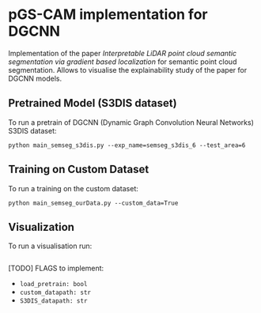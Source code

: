 # pGS-CAM implementation for DGCNN
Implementation of the paper *Interpretable LiDAR point cloud semantic segmentation via gradient based localization* for semantic point cloud segmentation. Allows to visualise the explainability study of the paper for DGCNN models.

## Pretrained Model (S3DIS dataset)
To run a pretrain of DGCNN (Dynamic Graph Convolution Neural Networks) S3DIS dataset:
```
python main_semseg_s3dis.py --exp_name=semseg_s3dis_6 --test_area=6 
```

## Training on Custom Dataset
To run a training on the custom dataset:
```
python main_semseg_ourData.py --custom_data=True
```

## Visualization
To run a visualisation run:
```

```


[TODO] FLAGS to implement:
- `load_pretrain: bool`
- `custom_datapath: str`
- `S3DIS_datapath: str`
